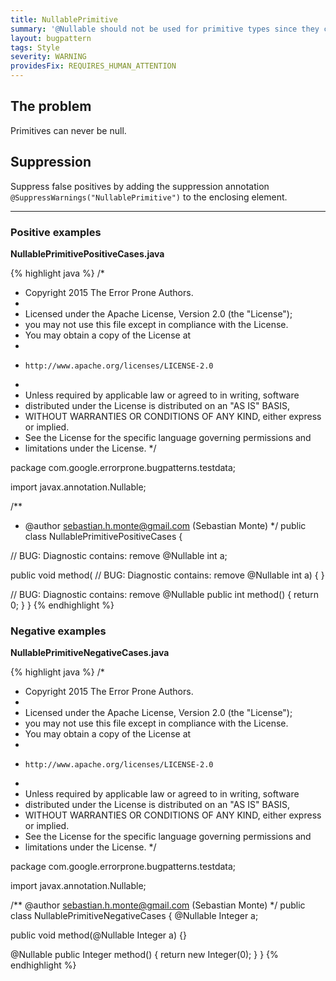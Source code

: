 ```yaml
---
title: NullablePrimitive
summary: '@Nullable should not be used for primitive types since they cannot be null'
layout: bugpattern
tags: Style
severity: WARNING
providesFix: REQUIRES_HUMAN_ATTENTION
---
```


<!--
*** AUTO-GENERATED, DO NOT MODIFY ***
To make changes, edit the @BugPattern annotation or the explanation in docs/bugpattern.
-->

## The problem
Primitives can never be null.

## Suppression
Suppress false positives by adding the suppression annotation `@SuppressWarnings("NullablePrimitive")` to the enclosing element.

----------

### Positive examples
__NullablePrimitivePositiveCases.java__

{% highlight java %}
/*
 * Copyright 2015 The Error Prone Authors.
 *
 * Licensed under the Apache License, Version 2.0 (the "License");
 * you may not use this file except in compliance with the License.
 * You may obtain a copy of the License at
 *
 *     http://www.apache.org/licenses/LICENSE-2.0
 *
 * Unless required by applicable law or agreed to in writing, software
 * distributed under the License is distributed on an "AS IS" BASIS,
 * WITHOUT WARRANTIES OR CONDITIONS OF ANY KIND, either express or implied.
 * See the License for the specific language governing permissions and
 * limitations under the License.
 */

package com.google.errorprone.bugpatterns.testdata;

import javax.annotation.Nullable;

/**
 * @author sebastian.h.monte@gmail.com (Sebastian Monte)
 */
public class NullablePrimitivePositiveCases {

  // BUG: Diagnostic contains: remove
  @Nullable
  int a;

  public void method(
      // BUG: Diagnostic contains: remove
      @Nullable
      int a) {
  }

  // BUG: Diagnostic contains: remove
  @Nullable
  public int method() {
    return 0;
  }
}
{% endhighlight %}

### Negative examples
__NullablePrimitiveNegativeCases.java__

{% highlight java %}
/*
 * Copyright 2015 The Error Prone Authors.
 *
 * Licensed under the Apache License, Version 2.0 (the "License");
 * you may not use this file except in compliance with the License.
 * You may obtain a copy of the License at
 *
 *     http://www.apache.org/licenses/LICENSE-2.0
 *
 * Unless required by applicable law or agreed to in writing, software
 * distributed under the License is distributed on an "AS IS" BASIS,
 * WITHOUT WARRANTIES OR CONDITIONS OF ANY KIND, either express or implied.
 * See the License for the specific language governing permissions and
 * limitations under the License.
 */

package com.google.errorprone.bugpatterns.testdata;

import javax.annotation.Nullable;

/** @author sebastian.h.monte@gmail.com (Sebastian Monte) */
public class NullablePrimitiveNegativeCases {
  @Nullable Integer a;

  public void method(@Nullable Integer a) {}

  @Nullable
  public Integer method() {
    return new Integer(0);
  }
}
{% endhighlight %}

